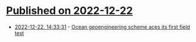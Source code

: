 # [Published on 2022-12-22](index.md)

* [2022-12-22, 14:33:31](https://news.ycombinator.com/item?id=34093616) - [Ocean geoengineering scheme aces its first field test](https://www.science.org/content/article/ocean-geoengineering-scheme-aces-its-first-field-test)
